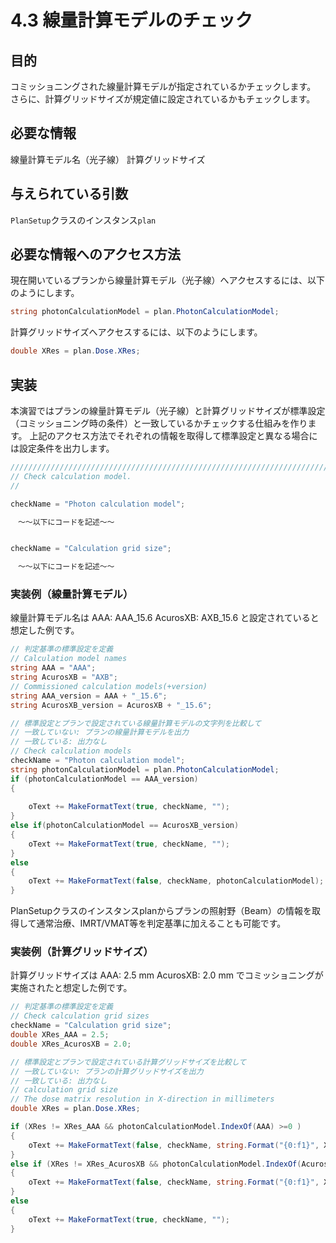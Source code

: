 # 4.3 線量計算モデルのチェック

## 目的

コミッショニングされた線量計算モデルが指定されているかチェックします。
さらに、計算グリッドサイズが規定値に設定されているかもチェックします。

## 必要な情報

線量計算モデル名（光子線）
計算グリッドサイズ

## 与えられている引数

`PlanSetup`クラスのインスタンス`plan`

## 必要な情報へのアクセス方法

現在開いているプランから線量計算モデル（光子線）へアクセスするには、以下のようにします。

```csharp
string photonCalculationModel = plan.PhotonCalculationModel;
```

計算グリッドサイズへアクセスするには、以下のようにします。

```csharp
double XRes = plan.Dose.XRes;
```

## 実装

本演習ではプランの線量計算モデル（光子線）と計算グリッドサイズが標準設定（コミッショニング時の条件）と一致しているかチェックする仕組みを作ります。
上記のアクセス方法でそれぞれの情報を取得して標準設定と異なる場合には設定条件を出力します。

```csharp
////////////////////////////////////////////////////////////////////////////////
// Check calculation model.
//

checkName = "Photon calculation model";

　～～以下にコードを記述～～


checkName = "Calculation grid size";

　～～以下にコードを記述～～
```

### 実装例（線量計算モデル）

線量計算モデル名は
AAA: AAA_15.6
AcurosXB: AXB_15.6
と設定されていると想定した例です。

```csharp
// 判定基準の標準設定を定義
// Calculation model names
string AAA = "AAA";
string AcurosXB = "AXB";
// Commissioned calculation models(+version)
string AAA_version = AAA + "_15.6";        
string AcurosXB_version = AcurosXB + "_15.6";

// 標準設定とプランで設定されている線量計算モデルの文字列を比較して
// 一致していない: プランの線量計算モデルを出力
// 一致している: 出力なし
// Check calculation models
checkName = "Photon calculation model";
string photonCalculationModel = plan.PhotonCalculationModel;
if (photonCalculationModel == AAA_version)
{
    
    oText += MakeFormatText(true, checkName, "");
}
else if(photonCalculationModel == AcurosXB_version)
{
    oText += MakeFormatText(true, checkName, "");
}
else
{
    oText += MakeFormatText(false, checkName, photonCalculationModel);
}
```

PlanSetupクラスのインスタンスplanからプランの照射野（Beam）の情報を取得して通常治療、IMRT/VMAT等を判定基準に加えることも可能です。


### 実装例（計算グリッドサイズ）

計算グリッドサイズは
AAA: 2.5 mm
AcurosXB: 2.0 mm
でコミッショニングが実施されたと想定した例です。

```csharp
// 判定基準の標準設定を定義
// Check calculation grid sizes
checkName = "Calculation grid size";
double XRes_AAA = 2.5;
double XRes_AcurosXB = 2.0;

// 標準設定とプランで設定されている計算グリッドサイズを比較して
// 一致していない: プランの計算グリッドサイズを出力
// 一致している: 出力なし
// calculation grid size
// The dose matrix resolution in X-direction in millimeters
double XRes = plan.Dose.XRes;

if (XRes != XRes_AAA && photonCalculationModel.IndexOf(AAA) >=0 )
{
    oText += MakeFormatText(false, checkName, string.Format("{0:f1}", XRes) + " -> " + string.Format("{0:f1}", XRes_AAA));
}
else if (XRes != XRes_AcurosXB && photonCalculationModel.IndexOf(AcurosXB) >= 0)
{
    oText += MakeFormatText(false, checkName, string.Format("{0:f1}", XRes) + " -> " + string.Format("{0:f1}", XRes_AcurosXB));
}
else
{
    oText += MakeFormatText(true, checkName, "");
}
```
